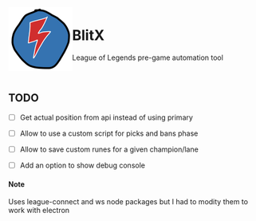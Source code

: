 <img src="build/icon.png" align="left" width="128">

# BlitX

League of Legends pre-game automation tool
  
 <br /> 
  
## TODO

 - [ ] Get actual position from api instead of using primary
 - [ ] Allow to use a custom script for picks and bans phase
 - [ ] Allow to save custom runes for a given champion/lane
 - [ ] Add an option to show debug console


#### Note

Uses league-connect and ws node packages but I had to modity them to work with electron
